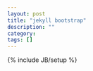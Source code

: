 ```yaml
---
layout: post
title: "jekyll bootstrap"
description: ""
category: 
tags: []
---
```

{% include JB/setup %}
